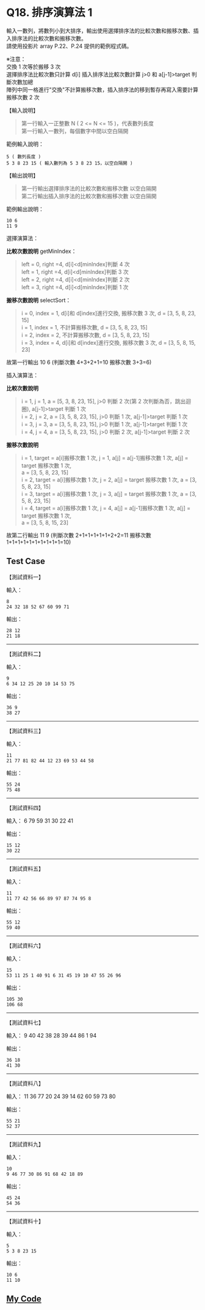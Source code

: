 # Q18. 排序演算法 1

輸入一數列，將數列小到大排序，輸出使用選擇排序法的比較次數和搬移次數、插入排序法的比較次數和搬移次數。  
請使用投影片 array P.22、P.24 提供的範例程式碼。

※注意：  
交換 1 次等於搬移 3 次  
選擇排序法比較次數只計算 d[i] 插入排序法比較次數計算 j>0 和 a[j-1]>target 判斷次數加總  
陣列中同一格進行"交換"不計算搬移次數，插入排序法的移到暫存再寫入需要計算  
搬移次數 2 次

【輸入說明】

> 第一行輸入一正整數 N ( 2 <= N <= 15 )，代表數列長度  
> 第一行輸入一數列，每個數字中間以空白隔開

範例輸入說明：

    5 ( 數列長度 )
    5 3 8 23 15 ( 輸入數列為 5 3 8 23 15，以空白隔開 )

【輸出說明】

> 第一行輸出選擇排序法的比較次數和搬移次數 以空白隔開  
> 第二行輸出插入排序法的比較次數和搬移次數 以空白隔開

範例輸出說明：

    10 6
    11 9

選擇演算法：

**比較次數說明**
getMinIndex：

> left = 0, right =4, d[i]<d[minIndex]判斷 4 次  
> left = 1, right =4, d[i]<d[minIndex]判斷 3 次  
> left = 2, right =4, d[i]<d[minIndex]判斷 2 次  
> left = 3, right =4, d[i]<d[minIndex]判斷 1 次

**搬移次數說明**
selectSort：

> i = 0, index = 1, d[i]和 d[index]進行交換, 搬移次數 3 次, d = [3, 5, 8, 23, 15]  
> i = 1, index = 1, 不計算搬移次數, d = [3, 5, 8, 23, 15]  
> i = 2, index = 2, 不計算搬移次數, d = [3, 5, 8, 23, 15]  
> i = 3, index = 4, d[i]和 d[index]進行交換, 搬移次數 3 次, d = [3, 5, 8, 15, 23]

故第一行輸出 10 6 (判斷次數 4+3+2+1=10 搬移次數 3+3=6)

插入演算法：

**比較次數說明**

> i = 1, j = 1, a = [5, 3, 8, 23, 15], j>0 判斷 2 次(第 2 次判斷為否，跳出迴圈), a[j-1]>target 判斷 1 次  
> i = 2, j = 2, a = [3, 5, 8, 23, 15], j>0 判斷 1 次, a[j-1]>target 判斷 1 次  
> i = 3, j = 3, a = [3, 5, 8, 23, 15], j>0 判斷 1 次, a[j-1]>target 判斷 1 次  
> i = 4, j = 4, a = [3, 5, 8, 23, 15], j>0 判斷 2 次, a[j-1]>target 判斷 2 次

**搬移次數說明**

> i = 1, target = a[i]搬移次數 1 次, j = 1, a[j] = a[j-1]搬移次數 1 次, a[j] = target 搬移次數 1 次,  
> a = [3, 5, 8, 23, 15]  
> i = 2, target = a[i]搬移次數 1 次, j = 2, a[j] = target 搬移次數 1 次, a = [3, 5, 8, 23, 15]  
> i = 3, target = a[i]搬移次數 1 次, j = 3, a[j] = target 搬移次數 1 次, a = [3, 5, 8, 23, 15]  
> i = 4, target = a[i]搬移次數 1 次, j = 4, a[j] = a[j-1]搬移次數 1 次, a[j] = target 搬移次數 1 次,  
> a = [3, 5, 8, 15, 23]

故第二行輸出 11 9 (判斷次數 2+1+1+1+1+1+2+2=11 搬移次數 1+1+1+1+1+1+1+1+1+1=10)

## Test Case

【測試資料一】

輸入：

    8
    24 32 18 52 67 60 99 71

輸出：

    28 12
    21 18

---

【測試資料二】

輸入：

    9
    6 34 12 25 20 10 14 53 75

輸出：

    36 9
    38 27

---

【測試資料三】

輸入：

    11
    21 77 81 82 44 12 23 69 53 44 58

輸出：

    55 24
    75 48

---

【測試資料四】

輸入：
6
79 59 31 30 22 41

輸出：

    15 12
    30 22

---

【測試資料五】

輸入：

    11
    11 77 42 56 66 89 97 87 74 95 8

輸出：

    55 12
    59 40

---

【測試資料六】

輸入：

    15
    53 11 25 1 40 91 6 31 45 19 10 47 55 26 96

輸出：

    105 30
    106 68

---

【測試資料七】

輸入：
9
40 42 38 28 39 44 86 1 94

輸出：

    36 18
    41 30

---

【測試資料八】

輸入：
11
36 77 20 24 39 14 62 60 59 73 80

輸出：

    55 21
    52 37

---

【測試資料九】

輸入：

    10
    9 46 77 30 86 91 68 42 18 89

輸出：

    45 24
    54 36

---

【測試資料十】

輸入：

    5
    5 3 8 23 15

輸出：

    10 6
    11 10

## [My Code](./q018.c)

```c

```
